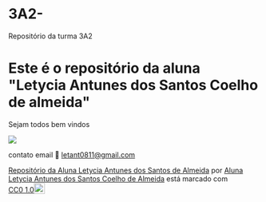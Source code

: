 # 3A2-
Repositório da turma 3A2
# Este é o repositório da aluna "Letycia Antunes dos Santos Coelho de almeida"

Sejam todos bem vindos

![](https://tenor.com/pt-BR/view/up-gif-21275794)

contato email 📧 letant0811@gmail.com

<p xmlns:cc="http://creativecommons.org/ns#" xmlns:dct="http://purl.org/dc/terms/"><a property="dct:title" rel="cc:attributionURL" href="https://github.com/LetyciaAntunes/3a2-">Repositório da Aluna Letycia Antunes dos Santos de Almeida</a> por <a rel="cc:attributionURL dct:creator" property="cc:attributionName" href="https://github.com/LetyciaAntunes">Aluna Letycia Antunes dos Santos Coelho de Almeida</a> está marcado com <a href=" https://creativecommons.org/publicdomain/zero/1.0/?ref=chooser-v1" target="_blank" rel="licença noopener noreferrer" style="display:inline-block;" >CC0 1.0<img style="altura:22px!importante; margem-esquerda: 3px; vertical-align:text-bottom;" src="https://mirrors.creativecommons.org/presskit/icons/cc.svg?ref=chooser-v1" alt=""><img style="height:22px!important; margem-esquerda: 3px; vertical-align:text-bottom;" src="https://mirrors.creativecommons.org/presskit/icons/zero.svg?ref=chooser-v1" alt=""></a></p>
